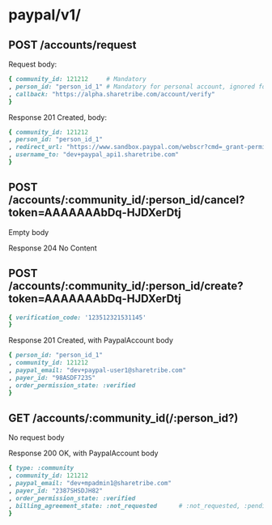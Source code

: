 
# paypal/v1/

## POST /accounts/request

Request body:

```ruby
{ community_id: 121212     # Mandatory
, person_id: "person_id_1" # Mandatory for personal account, ignored for community account
, callback: "https://alpha.sharetribe.com/account/verify"
}
```

Response 201 Created, body:

```ruby
{ community_id: 121212
, person_id: "person_id_1"
, redirect_url: "https://www.sandbox.paypal.com/webscr?cmd=_grant-permission&request_token=AAAAAAAbDq-HJDXerDtj"
, username_to: "dev+paypal_api1.sharetribe.com"
}
```

## POST /accounts/:community_id/:person_id/cancel?token=AAAAAAAbDq-HJDXerDtj

Empty body

Response 204 No Content


## POST /accounts/:community_id/:person_id/create?token=AAAAAAAbDq-HJDXerDtj

```ruby
{ verification_code: '123512321531145'
}
```

Response 201 Created, with PaypalAccount body

```ruby
{ person_id: "person_id_1"
, community_id: 121212
, paypal_email: "dev+paypal-user1@sharetribe.com"
, payer_id: "98ASDF723S"
, order_permission_state: :verified
}
```

## GET /accounts/:community_id(/:person_id?)

No request body

Response 200 OK, with PaypalAccount body

```ruby
{ type: :community
, community_id: 121212
, paypal_email: "dev+mpadmin1@sharetribe.com"
, payer_id: "2387SHSDJH82"
, order_permission_state: :verified
, billing_agreement_state: :not_requested      # :not_requested, :pending, :verified ?
}
```

